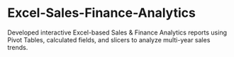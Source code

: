 # Excel-Sales-Finance-Analytics
Developed interactive Excel-based Sales &amp; Finance Analytics reports using Pivot Tables, calculated fields, and slicers to analyze multi-year sales trends.
